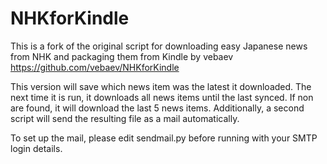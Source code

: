 # NHKforKindle

This is a fork of the original script for downloading easy Japanese news from NHK and packaging them from Kindle by vebaev https://github.com/vebaev/NHKforKindle

This version will save which news item was the latest it downloaded. The next time it is run, it downloads all news items until the last synced. If non are found, it will download the last 5 news items. Additionally, a second script will send the resulting file as a mail automatically.

To set up the mail, please edit sendmail.py before running with your SMTP login details.